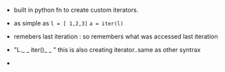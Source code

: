 - built in python fn to create custom iterators.
- as simple as 
	`l = [ 1,2,3]`
	`a = iter(l)`

- remebers last iteration : so remembers what was accessed last iteration
- "L._ _ iter()_ _ "  this is also creating iterator..same as other syntrax
- 